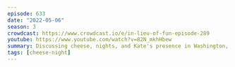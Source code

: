 ```yaml
---
episode: 633
date: "2022-05-06"
season: 3
crowdcast: https://www.crowdcast.io/e/in-lieu-of-fun-episode-289
youtube: https://www.youtube.com/watch?v=82N_mkhHbew
summary: Discussing cheese, nights, and Kate's presence in Washington, DC 🧀
tags: [cheese-night]
---
```

